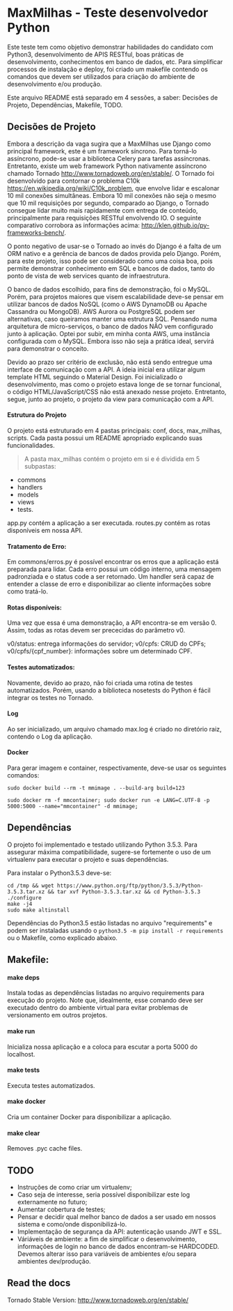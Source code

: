 # MaxMilhas - Teste desenvolvedor Python

Este teste tem como objetivo demonstrar habilidades do candidato com Python3, desenvolvimento de APIS RESTful, boas práticas de desenvolvimento, conhecimentos em banco de dados, etc.
Para simplificar processos de instalação e deploy, foi criado um makefile contendo os comandos que devem ser utilizados para criação do ambiente de desenvolvimento e/ou produção.

Este arquivo README está separado em 4 sessões, a saber: Decisões de Projeto, Dependências, Makefile, TODO.

## Decisões de Projeto
Embora a descrição da vaga sugira que a MaxMilhas use Django como principal framework, este é um framework síncrono. Para torná-lo assíncrono, pode-se usar a biblioteca Celery para tarefas assíncronas. Entretanto, existe um web framework Python nativamente assíncrono chamado Tornado http://www.tornadoweb.org/en/stable/. O Tornado foi desenvolvido para contornar o problema C10k https://en.wikipedia.org/wiki/C10k_problem, que envolve lidar e escalonar 10 mil conexões simultâneas. Embora 10 mil conexões não seja o mesmo que 10 mil requisições por segundo, comparado ao Django, o Tornado consegue lidar muito mais rapidamente com entrega de conteúdo, principalmente para requisições RESTful envolvendo IO. O seguinte comparativo corrobora as informações acima: http://klen.github.io/py-frameworks-bench/.

O ponto negativo de usar-se o Tornado ao invés do Django é a falta de um ORM nativo e a gerência de bancos de dados provida pelo Django. Porém, para este projeto, isso pode ser considerado como uma coisa boa, pois permite demonstrar conhecimento em SQL e bancos de dados, tanto do ponto de vista de web services quanto de infraestrutura.

O banco de dados escolhido, para fins de demonstração, foi o MySQL. Porém, para projetos maiores que visem escalabilidade deve-se pensar em utilizar bancos de dados NoSQL (como o AWS DynamoDB ou Apache Cassandra ou MongoDB). AWS Aurora ou PostgreSQL podem ser alternativas, caso queiramos manter uma estrutura SQL. Pensando numa arquitetura de micro-serviços, o banco de dados NÃO vem configurado junto à aplicação. Optei por subir, em minha conta AWS, uma instância configurada com o MySQL. Embora isso não seja a prática ideal, servirá para demonstrar o conceito.

Devido ao prazo ser critério de exclusão, não está sendo entregue uma interface de comunicação com a API. A ideia inicial era utilizar algum template HTML seguindo o Material Design. Foi inicializado o desenvolvimento, mas como o projeto estava longe de se tornar funcional, o código HTML/JavaScript/CSS não está anexado nesse projeto. Entretanto, segue, junto ao projeto, o projeto da view para comunicação com a API.

#### Estrutura do Projeto
O projeto está estruturado em 4 pastas principais: conf, docs, max_milhas, scripts. Cada pasta possui um README apropriado explicando suas funcionalidades.

> A pasta max_milhas contém o projeto em si e é dividida em 5 subpastas: 
* commons
* handlers
* models
* views
* tests. 

app.py contém a aplicação a ser executada. routes.py contém as rotas disponíveis em nossa API. 

#### Tratamento de Erro:
Em commons/erros.py é possível encontrar os erros que a aplicação está preparada para lidar. Cada erro possui um código interno, uma mensagem padronziada e o status code a ser retornado. Um handler será capaz de entender a classe de erro e disponibilizar ao cliente informações sobre como tratá-lo.

#### Rotas disponíveis:
Uma vez que essa é uma demonstração, a API encontra-se em versão 0. Assim, todas as rotas devem ser prececidas do parâmetro v0.

v0/status: entrega informações do servidor;
v0/cpfs: CRUD do CPFs;
v0/cpfs/{cpf_number}: informações sobre um determinado CPF.

#### Testes automatizados:
Novamente, devido ao prazo, não foi criada uma rotina de testes automatizados. Porém, usando a biblioteca nosetests do Python é fácil integrar os testes no Tornado.

#### Log
Ao ser inicializado, um arquivo chamado max.log é criado no diretório raiz, contendo o Log da aplicação.

#### Docker
Para gerar imagem e container, respectivamente, deve-se usar os seguintes comandos:

`sudo docker build --rm -t mmimage . --build-arg build=123`

`sudo docker rm -f mmcontainer; sudo docker run -e LANG=C.UTF-8 -p 5000:5000 --name="mmcontainer" -d mmimage;`

## Dependências
O projeto foi implementado e testado utilizando Python 3.5.3. Para assegurar máxima compatibilidade, sugere-se fortemente o uso de um virtualenv para executar o projeto e suas dependências.

Para instalar o Python3.5.3 deve-se:
```
cd /tmp && wget https://www.python.org/ftp/python/3.5.3/Python-3.5.3.tar.xz && tar xvf Python-3.5.3.tar.xz && cd Python-3.5.3
./configure
make -j4
sudo make altinstall
```
Dependências do Python3.5 estão listadas no arquivo "requirements" e podem ser instaladas usando o `python3.5 -m pip install -r requirements` ou o Makefile, como explicado abaixo.

## Makefile:

#### make deps
Instala todas as dependências listadas no arquivo requirements para execução do projeto. Note que, idealmente, esse comando deve ser executado dentro do ambiente virtual para evitar problemas de versionamento em outros projetos.

#### make run
Inicializa nossa aplicação e a coloca para escutar a porta 5000 do localhost.

#### make tests
Executa testes automatizados.

#### make docker
Cria um container Docker para disponibilizar a aplicação.

#### make clear
Removes .pyc cache files.

## TODO
* Instruções de como criar um virtualenv;
* Caso seja de interesse, seria possível disponibilizar este log externamente no futuro;
* Aumentar cobertura de testes;
* Pensar e decidir qual melhor banco de dados a ser usado em nossos sistema e como/onde disponibilizá-lo.
* Implementação de segurança da API: autenticação usando JWT e SSL.
* Váriáveis de ambiente: a fim de simplificar o desenvolvimento, informações de login no banco de dados encontram-se HARDCODED. Devemos alterar isso para variáveis de ambientes e/ou separa ambientes dev/produção.

## Read the docs
Tornado Stable Version:
http://www.tornadoweb.org/en/stable/
